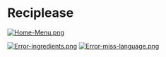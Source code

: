 
# Reciplease

[![Home-Menu.png](https://i.postimg.cc/SsxpWPtL/Home-Menu.png)](https://postimg.cc/R3y8mgmq)


[![Error-ingredients.png](https://i.postimg.cc/wjDHHLmN/Error-ingredients.png)](https://postimg.cc/sMfb4BKf)
[![Error-miss-language.png](https://i.postimg.cc/1zHQVSM5/Error-miss-language.png)](https://postimg.cc/2qVJgPPP)
